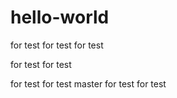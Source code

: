 # hello-world
for test
for test
for test

for test
for test

for test for test
master
for test
for test
